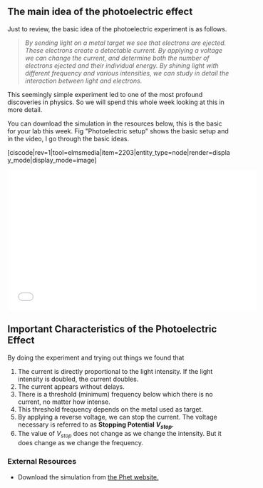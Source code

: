 ## The main idea of the photoelectric effect

Just to review, the basic idea of the photoelectric experiment is as follows.

> _By sending light on a metal target we see that electrons are ejected. These electrons create a detectable current. By applying a voltage we can change the current, and determine both the number of electrons ejected and their individual energy. By shining light with different frequency and various intensities, we can study in detail the interaction between light and electrons._

This seemingly simple experiment led to one of the most profound discoveries in physics. So we will spend this whole week looking at this in more detail.

You can download the simulation in the resources below, this is the basic for your lab this week.  Fig "Photoelectric setup" shows the basic setup and in the video, I go through the basic ideas. 

[ciscode|rev=1|tool=elmsmedia|item=2203|entity_type=node|render=display_mode|display_mode=image]

<iframe allowfullscreen="" frameborder="0" height="315" src="//www.youtube.com/embed/kjSwoKyJADE?rel=0" width="560"></iframe>

## Important Characteristics of the Photoelectric Effect

By doing the experiment and trying out things we found that

1. The current is directly proportional to the light intensity. If the light intensity is doubled, the current doubles.
2. The current appears without delays.
3. There is a threshold (minimum) frequency below which there is no current, no matter how intense.
4. This threshold frequency depends on the metal used as target.
5. By applying a reverse voltage, we can stop the current. The voltage necessary is referred to as **Stopping Potential $V_{stop}$.**
6. The value of $V_{stop}$ does not change as we change the intensity. But it does change as we change the frequency.

### External Resources

- Download the simulation from <a href="https://phet.colorado.edu/en/simulation/photoelectric" target="_blank">the Phet website. </a>